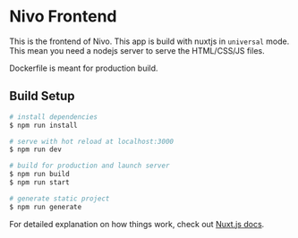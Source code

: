 # Nivo Frontend

This is the frontend of Nivo. This app is build with nuxtjs in `universal` mode. This mean you need a nodejs server to serve the HTML/CSS/JS files.

Dockerfile is meant for production build.

## Build Setup

``` bash
# install dependencies
$ npm run install

# serve with hot reload at localhost:3000
$ npm run dev

# build for production and launch server
$ npm run build
$ npm run start

# generate static project
$ npm run generate
```

For detailed explanation on how things work, check out [Nuxt.js docs](https://nuxtjs.org).
